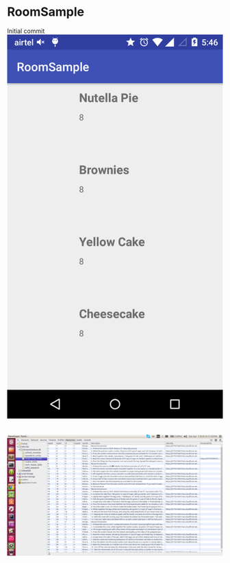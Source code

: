 # RoomSample
Initial commit
![alt text](screenshots/screen_1.png)
<br><br><br>
![alt text](screenshots/screen_2.png "")
<br><br><br>
